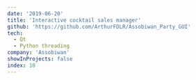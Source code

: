```yaml
---
date: '2019-06-20'
title: 'Interactive cocktail sales manager'
github: 'https://github.com/ArthurFDLR/Assobiwan_Party_GUI'
tech:
  - Qt
  - Python threading
company: 'Assobiwan'
showInProjects: false
index: 10
---
```

